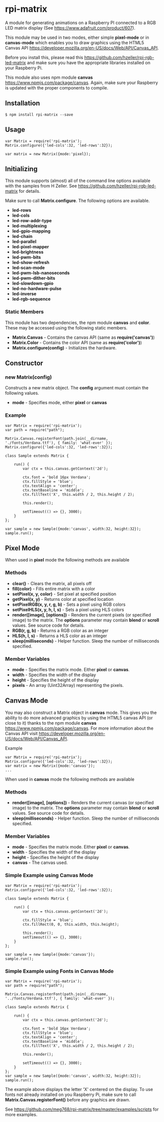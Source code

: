 # rpi-matrix

A module for generating animations on a Raspberry PI connected to a RGB LED matrix display (See https://www.adafruit.com/product/607).

This module may be used in two modes, either simple **pixel-mode** or in **canvas-mode**
which enables you to draw graphics using the HTML5 Canvas API https://developer.mozilla.org/en-US/docs/Web/API/Canvas_API.

Before you install this, please read this https://github.com/hzeller/rpi-rgb-led-matrix
and make sure you have the appropriate libraries installed on your Raspberry Pi.

This module also uses npm module **canvas** https://www.npmjs.com/package/canvas. Again, make sure your Raspberry
is updated with the proper components to compile.  

## Installation
	$ npm install rpi-matrix --save


## Usage

	var Matrix = require('rpi-matrix');
    Matrix.configure({'led-cols':32, 'led-rows':32});

	var matrix = new Matrix({mode:'pixel});

## Initializing ##

This module supports (almost) all of the command line options available with
the samples from H Zeller. See https://github.com/hzeller/rpi-rgb-led-matrix
for details.

Make sure to call **Matrix.configure**. The following options are available.

- **led-rows**  
- **led-cols**  
- **led-row-addr-type**
- **led-multiplexing**
- **led-gpio-mapping**
- **led-chain**
- **led-parallel**
- **led-pixel-mapper**
- **led-brightness**
- **led-pwm-bits**
- **led-show-refresh**
- **led-scan-mode**
- **led-pwm-lsb-nanoseconds**
- **led-pwm-dither-bits**
- **led-slowdown-gpio**
- **led-no-hardware-pulse**
- **led-inverse**
- **led-rgb-sequence**

### Static Members

This module has two dependencies, the npm module **canvas** and **color**.
These may be accessed using the following static members.

- **Matrix.Canvas**             - Contains the canvas API (same as **require('canvas')**)
- **Matrix.Color**              - Contains the color API (same as **require('color')**)
- **Matrix.configure(config)**  - Initializes the hardware.


## Constructor


### new Matrix(config)

Constructs a new matrix object. The **config** argument must contain the following values.

- **mode** - Specifies mode, either **pixel** or **canvas**


    

### Example

    var Matrix = require('rpi-matrix');
    var path = require("path");

    Matrix.Canvas.registerFont(path.join(__dirname, './fonts/Verdana.ttf'), { family: 'what-ever' });
    Matrix.configure({'led-cols':32, 'led-rows':32});

    class Sample extends Matrix {

        run() {
            var ctx = this.canvas.getContext('2d');

            ctx.font = 'bold 16px Verdana';
            ctx.fillStyle = 'blue';
            ctx.textAlign = 'center';
            ctx.textBaseline = 'middle';
            ctx.fillText('X', this.width / 2, this.height / 2);

            this.render();

            setTimeout(() => {}, 3000);
        }
    };

    var sample = new Sample({mode:'canvas', width:32, height:32});
    sample.run();

## Pixel Mode


When used in **pixel** mode the following methods are available

### Methods

- **clear()**                       - Clears the matrix, all pixels off
- **fill(color)**                   - Fills entire matrix with a color
- **setPixel(x, y, color)**         - Set pixel at specified position
- **getPixel(x, y)**                - Returns color at specified location
- **setPixelRGB(x, y, r, g, b)**    - Sets a pixel using RGB colors
- **setPixelHLS(x, y, h, l, s)**    - Sets a pixel using HLS colors
- **render([image], [options])**    - Renders the current pixels (or specified image) to the matrix. The **options** parameter may contain **blend** or **scroll** values. See source code for details.
- **RGB(r, g, b)**                  - Returns a RGB color as an integer
- **HLS(h, l, s)**                  - Returns a HLS color as an integer
- **sleep(milliseconds)**           - Helper function. Sleep the number of milliseconds specified.

### Member Variables

- **mode**    - Specifies the matrix mode. Either **pixel** or **canvas**.
- **width**   - Specifies the width of the display
- **height**  - Specifies the height of the display
- **pixels**  - An array (Uint32Array) representing the pixels.

## Canvas Mode

You may also construct a Matrix object in **canvas** mode.
This gives you the ability to do more advanced graphics
by using the HTML5 canvas API (or close to it) thanks to 
the npm module **canvas** https://www.npmjs.com/package/canvas.
For more information about the Canvas API visit https://developer.mozilla.org/en-US/docs/Web/API/Canvas_API.

Example

	var Matrix = require('rpi-matrix');
    Matrix.configure({'led-cols':32, 'led-rows':32});
	var matrix = new Matrix({mode:'canvas'});
    ...

When used in **canvas** mode the following methods are available

### Methods

- **render([image], [options])**    - Renders the current canvas (or specified image) to the matrix. The **options** parameter may contain **blend** or **scroll** values. See source code for details.
- **sleep(milliseconds)**           - Helper function. Sleep the number of milliseconds specified.

### Member Variables

- **mode**    - Specifies the matrix mode. Either **pixel** or **canvas**.
- **width**   - Specifies the width of the display
- **height**  - Specifies the height of the display
- **canvas**  - The canvas used.

### Simple Example using Canvas Mode

    var Matrix = require('rpi-matrix');
    Matrix.configure({'led-cols':32, 'led-rows':32});

    class Sample extends Matrix {

        run() {
            var ctx = this.canvas.getContext('2d');

            ctx.fillStyle = 'blue';
            ctx.fillRect(0, 0, this.width, this.height);

            this.render();
            setTimeout(() => {}, 3000);
        }
    };

    var sample = new Sample({mode:'canvas'});
    sample.run();

### Simple Example using Fonts in Canvas Mode

	var Matrix = require('rpi-matrix');
    var path = require("path");

    Matrix.Canvas.registerFont(path.join(__dirname, '../fonts/Verdana.ttf'), { family: 'what-ever' });

    class Sample extends Matrix {

        run() {
            var ctx = this.canvas.getContext('2d');

            ctx.font = 'bold 16px Verdana';
            ctx.fillStyle = 'blue';
            ctx.textAlign = 'center';
            ctx.textBaseline = 'middle';
            ctx.fillText('X', this.width / 2, this.height / 2);

            this.render();

            setTimeout(() => {}, 3000);
        }
    };
    var sample = new Sample({mode:'canvas', width:32, height:32});
    sample.run();


The example above displays the letter 'X' centered on the display.
To use fonts not already installed on you Raspberry Pi, make sure to
call **Matrix.Canvas.registerFont()** before any graphics are drawn.

See https://github.com/meg768/rpi-matrix/tree/master/examples/scripts for more examples.